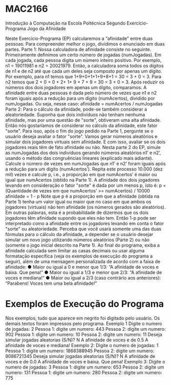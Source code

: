 # MAC2166
  Introdução à Computação na Escola Poltécnica
  Segundo Exercício-Programa
  Jogo da Afinidade

Neste Exercício-Programa (EP) calcularemos a “afinidade” entre duas pessoas. Para compreender melhor
o jogo, dividimos o enunciado em duas partes.
Parte 1:
Nossa calculadora de afinidade consiste no seguinte. Primeiramente definimos um certo número de
jogadas (numJogadas). Em cada jogada, cada pessoa digita um número inteiro positivo. Por exemplo, n1
= 19011981 e n2 = 20021979. Então, a calculadora soma todos os dígitos de n1 e de n2 até que cada um
deles seja composto por apenas um dígito. Por exemplo, para n1 temos que 1+9+0+1+1+9+8+1 = 30 = 3 +
0 = 3. Para n2 temos que 2 + 0 + 0 + 2+ 1+ 9 + 7 + 9 = 30 = 3 + 0 = 3. Após reduzir os números dos dois
jogadores em apenas um dígito, comparamos. A afinidade entre duas pessoas é dada pelo número de
vezes que n1 e n2 foram iguais após a redução para um dígito (numAcertos), dividido por numJogadas.
Ou seja, nesse caso:
afinidade = numAcertos / numJogadas
Parte 2:
Para o cálculo da afinidade, pode-se também considerar a aleatoriedade. Suponha que dois
indivíduos não tenham nenhuma afinidade, mas por uma questão de "sorte", obtiveram uma alta afinidade.
Então nós gostaríamos de considerar no cálculo da afinidade, este fator "sorte". Para isso, após o fim do
jogo pedido na Parte 1, pergunte se o usuário deseja avaliar o fator "sorte". Vamos gerar números
aleatórios e simular dois jogadores virtuais sem afinidade. E com isso, avaliar se os dois jogadores reais
têm de fato afinidade ou não.
Nesta parte 2 do EP, simule as numJogadas dos dois indivíduos gerando números aleatórios n1’
e n2’, usando o método das congruências lineares (explicado mais adiante). Calcule o número de vezes
em numJogadas que n1’ e n2’ foram iguais após a redução para um dígito (numAcertos’). Repita este
processo 10.000 (dez mil) vezes e calcule p, i.e., a proporção em que numAcertos’ é maior ou igual que
numAcertos (obtido na Parte 1). A afinidade dos dois jogadores levando em consideração o fator "sorte" é
dada por um menos p, isto é:
p = (Quantidade de vezes em que numAcertos’ >= numAcertos) / 10000
afinidade = 1 - p
Note que p é a proporção em que a afinidade (obtida na Parte 1) tenha um valor igual ou maior
que no caso em que ambos os jogadores (virtuais) não tem afinidade (os números gerados são aleatórios).
Em outras palavras, esta é a probabilidade de dizermos que os dois jogadores têm afinidade supondo que
eles não tem. Então 1-p pode ser interpretado como a afinidade entre os jogadores levando em conta o
fator "sorte" ou aleatoriedade.
Perceba que você usará somente uma das duas fórmulas para o cálculo da afinidade, a depender
se o usuário desejar simular um novo jogo utilizando números aleatórios (Parte 2) ou não (somente o jogo
inicial descrito na Parte 1).
Ao final do programa, exiba a afinidade calculada sem limitar as casas decimais ou usar alguma
formatação específica (veja os exemplos de execução do programa a seguir), além de uma mensagem
personalizada de acordo com a faixa de afinidade:
● Maior ou igual a 0 e menor que 1/3: “A afinidade de voces e baixa. Que pena!”
● Maior ou igual a 1/3 e menor que 2/3: “A afinidade de voces e mediana!”
● Maior ou igual a 2/3 (caso contrário aos anteriores): “Parabens! Voces tem uma bela afinidade!”

# Exemplos de Execução do Programa
  Nos exemplos, tudo que aparece em negrito foi digitado pelo usuário. Os demais textos foram
  impressos pelo programa.
  Exemplo 1
  Digite o numero de jogadas: 2
  Pessoa 1: digite um numero: 443
  Pessoa 2: digite um numero: 902
  Pessoa 1: digite um numero: 10
  Pessoa 2: digite um numero: 11
  Deseja simular jogadas aleatorias (S/N)? N
  A afinidade de voces e de 0.5
  A afinidade de voces e mediana!
  Exemplo 2:
  Digite o numero de jogadas: 1
  Pessoa 1: digite um numero: 1868388945
  Pessoa 2: digite um numero: 9086721345
  Deseja simular jogadas aleatorias (S/N)? N
  A afinidade de voces e de 0.0
  A afinidade de voces e baixa. Que pena!
  Exemplo 3:
  Digite o numero de jogadas: 3
  Pessoa 1: digite um numero: 653
  Pessoa 2: digite um numero: 131
  Pessoa 1: digite um numero: 280
  Pessoa 2: digite um numero: 775
